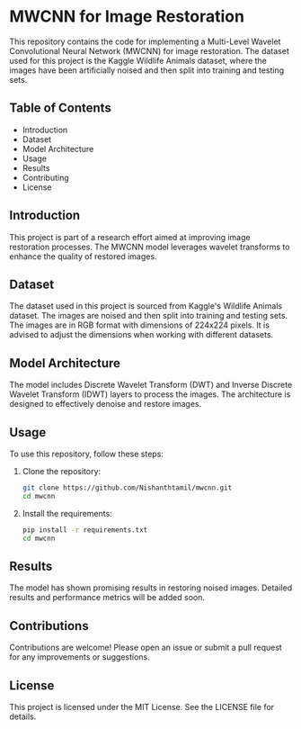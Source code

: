 # MWCNN for Image Restoration

This repository contains the code for implementing a Multi-Level Wavelet Convolutional Neural Network (MWCNN) for image restoration. The dataset used for this project is the Kaggle Wildlife Animals dataset, where the images have been artificially noised and then split into training and testing sets.

## Table of Contents
- Introduction
- Dataset
- Model Architecture
- Usage
- Results
- Contributing
- License

## Introduction
This project is part of a research effort aimed at improving image restoration processes. The MWCNN model leverages wavelet transforms to enhance the quality of restored images.

## Dataset
The dataset used in this project is sourced from Kaggle's Wildlife Animals dataset. The images are noised and then split into training and testing sets. The images are in RGB format with dimensions of 224x224 pixels. It is advised to adjust the dimensions when working with different datasets.

## Model Architecture
The model includes Discrete Wavelet Transform (DWT) and Inverse Discrete Wavelet Transform (IDWT) layers to process the images. The architecture is designed to effectively denoise and restore images.

## Usage
To use this repository, follow these steps:

1. Clone the repository:
   ```bash
   git clone https://github.com/Nishanthtamil/mwcnn.git
   cd mwcnn
2. Install the requirements:
   ```bash
   pip install -r requirements.txt
   cd mwcnn
## Results
The model has shown promising results in restoring noised images. Detailed results and performance metrics will be added soon.

## Contributions
Contributions are welcome! Please open an issue or submit a pull request for any improvements or suggestions.

## License
This project is licensed under the MIT License. See the LICENSE file for details.
